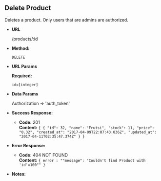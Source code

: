 **Delete Product**
----
  Deletes a product. Only users that are admins are authorized.

* **URL**

  /products/:id

* **Method:**

  `DELETE`
  
*  **URL Params**

   **Required:**
 
   `id=[integer]` 

* **Data Params**

  Authorization => 'auth_token'

* **Success Response:**

  * **Code:** 201 <br />
    **Content:** `{ {
                    "id": 32,
                    "name": "Frutsi",
                    "stock": 11,
                    "price": "0.32",
                    "created_at": "2017-04-09T22:07:43.036Z",
                    "updated_at": "2017-04-11T02:35:47.374Z"
                    }
                  }`
 
* **Error Response:**

  * **Code:** 404 NOT FOUND <br />
    **Content:** `{ error : ""message": "Couldn't find Product with 'id'=100"" }`

* **Notes:**

  <Deleting a product does not delete the associated orders.> 


